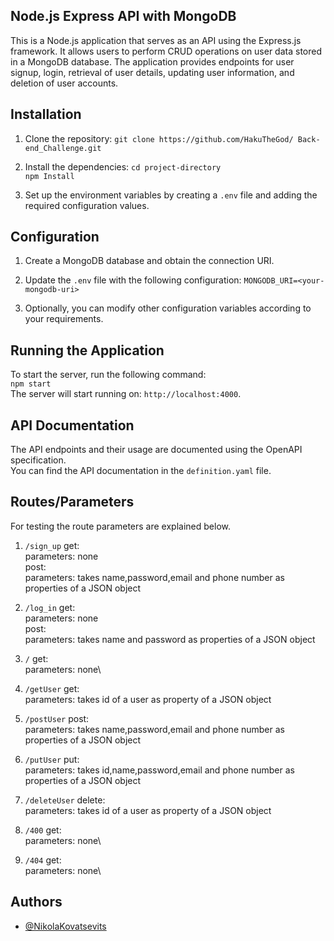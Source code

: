 
## Node.js Express API with MongoDB

This is a Node.js application that serves as an API using the Express.js framework. It allows users to perform CRUD operations on user data stored in a MongoDB database. The application provides endpoints for user signup, login, retrieval of user details, updating user information, and deletion of user accounts.

## Installation

1. Clone the repository:
```git clone https://github.com/HakuTheGod/ Back-end_Challenge.git```

2. Install the dependencies:
``` cd project-directory ```\
``` npm Install ```

3. Set up the environment variables by creating a ```.env``` file and adding the required configuration values.


## Configuration

1. Create a MongoDB database and obtain the connection URI.

2. Update the ```.env``` file with the following configuration:
```MONGODB_URI=<your-mongodb-uri>```

3. Optionally, you can modify other configuration variables according to your requirements.

## Running the Application

To start the server, run the following command:\
```npm start```\
The server will start running on: ```http://localhost:4000```.
## API Documentation

The API endpoints and their usage are documented using the OpenAPI specification. \
You can find the API documentation in the ```definition.yaml``` file.
## Routes/Parameters

For testing the route parameters are explained below.

1. ```/sign_up``` 
get:\
parameters: none\
post:\
parameters: 
takes name,password,email and phone number as properties of a JSON object

2. ```/log_in``` 
get:\
parameters: none\
post:\
parameters: 
takes name and password as properties of a JSON object

3. ```/``` 
get:\
parameters: none\

4. ```/getUser``` 
get:\
parameters: takes id of a user as property of a JSON object

5. ```/postUser``` 
post:\
parameters: takes name,password,email and phone number as properties of a JSON object

6. ```/putUser``` 
put:\
parameters: takes id,name,password,email and phone number as properties of a JSON object

7. ```/deleteUser``` 
delete:\
parameters: takes id of a user as property of a JSON object

8. ```/400``` 
get:\
parameters: none\

9. ```/404``` 
get:\
parameters: none\

## Authors

- [@NikolaKovatsevits](https://www.github.com/HakuTheGod)


